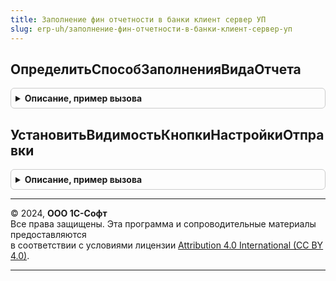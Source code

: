 ```yaml
---
title: Заполнение фин отчетности в банки клиент сервер УП
slug: erp-uh/заполнение-фин-отчетности-в-банки-клиент-сервер-уп
---
```



## ОпределитьСпособЗаполненияВидаОтчета
<details style="margin: 1em 0; padding: 0.5em; border: 1px solid #ccc; border-radius: 6px;">

<summary style="font-weight: bold; cursor: pointer;">Описание, пример вызова</summary>

```bsl

//++ НЕ УТ

// Сопоставляет для указанного вида отчета соответствующий ему источник (способ) заполнения.
//
// Параметры:
//  ВидОтчета    - Строка - см. колонку из результата ЗаполнениеФинОтчетностиВБанки.ОписаниеВидовОтчетов()
//
// Возвращаемое значение:
//  Строка, Неопределено - принимает значения: ОтчетБРО, СтандартныйОтчет, ВнешнийФайл, ПроизвольныйФайл.
//
Функция ОпределитьСпособЗаполненияВидаОтчета(ВидОтчета) Экспорт
```

Пример вызова
```bsl
Результат = ЗаполнениеФинОтчетностиВБанкиКлиентСерверУП.ОпределитьСпособЗаполненияВидаОтчета(ВидОтчета) 
```
</details>

## УстановитьВидимостьКнопкиНастройкиОтправки
<details style="margin: 1em 0; padding: 0.5em; border: 1px solid #ccc; border-radius: 6px;">

<summary style="font-weight: bold; cursor: pointer;">Описание, пример вызова</summary>

```bsl

// Отображает или скрывает кнопку "Настройка отправки отчетности".
//
// Параметры:
//  Форма        - ФормаКлиентскогоПриложения - должна содержать кнопку СписокНастроитьОтправку.
//
Процедура УстановитьВидимостьКнопкиНастройкиОтправки(Форма) Экспорт
```

Пример вызова
```bsl
ЗаполнениеФинОтчетностиВБанкиКлиентСерверУП.УстановитьВидимостьКнопкиНастройкиОтправки(Форма) 
```
</details>

---

© 2024, **ООО 1С-Софт**  
Все права защищены. Эта программа и сопроводительные материалы предоставляются  
в соответствии с условиями лицензии [Attribution 4.0 International (CC BY 4.0)](https://creativecommons.org/licenses/by/4.0/legalcode).

---

